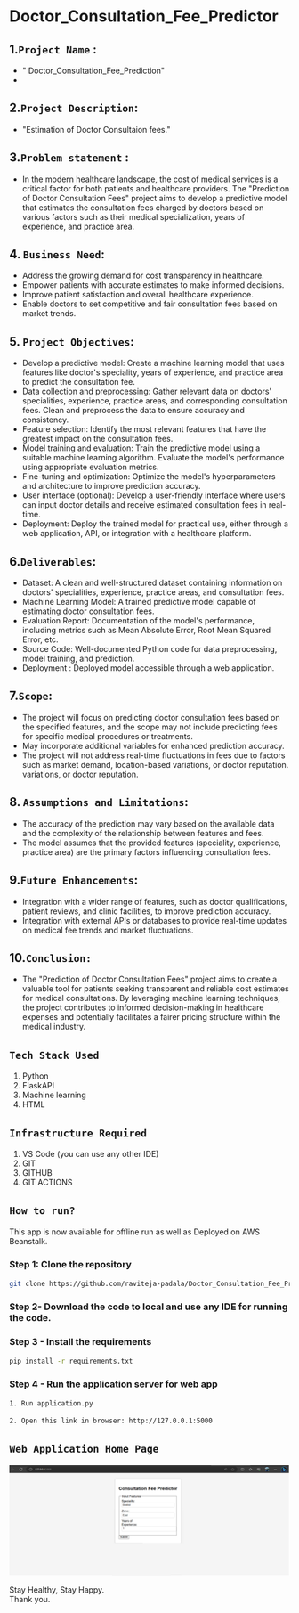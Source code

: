 # Doctor_Consultation_Fee_Predictor

## 1.`Project Name` : 
* " Doctor_Consultation_Fee_Prediction"
* 
## 2.`Project Description`: 
* "Estimation of Doctor Consultaion fees."


## 3.`Problem statement` : 

* In the modern healthcare landscape, the cost of medical services is a critical factor for both patients and healthcare providers. The "Prediction of Doctor Consultation Fees" project aims to develop a predictive model that estimates the consultation fees charged by doctors based on various factors such as their medical specialization, years of experience, and practice area.

## 4. `Business Need`:

* Address the growing demand for cost transparency in healthcare.
* Empower patients with accurate estimates to make informed decisions.
* Improve patient satisfaction and overall healthcare experience.
* Enable doctors to set competitive and fair consultation fees based on market trends.

## 5. `Project Objectives`:

* Develop a predictive model: Create a machine learning model that uses features like doctor's speciality, years of experience, and practice area to predict the consultation fee.
* Data collection and preprocessing: Gather relevant data on doctors' specialities, experience, practice areas, and corresponding consultation fees. Clean and preprocess the data to ensure accuracy and consistency.
* Feature selection: Identify the most relevant features that have the greatest impact on the consultation fees.
* Model training and evaluation: Train the predictive model using a suitable machine learning algorithm. Evaluate the model's performance using appropriate evaluation metrics.
* Fine-tuning and optimization: Optimize the model's hyperparameters and architecture to improve prediction accuracy.
* User interface (optional): Develop a user-friendly interface where users can input doctor details and receive estimated consultation fees in real-time.
* Deployment: Deploy the trained model for practical use, either through a web application, API, or integration with a healthcare platform.

## 6.`Deliverables`:

* Dataset: A clean and well-structured dataset containing information on doctors' specialities, experience, practice areas, and consultation fees.
* Machine Learning Model: A trained predictive model capable of estimating doctor consultation fees.
* Evaluation Report: Documentation of the model's performance, including metrics such as Mean Absolute Error, Root Mean Squared Error, etc.
* Source Code: Well-documented Python code for data preprocessing, model training, and prediction.
* Deployment : Deployed model accessible through a web application.


## 7.`Scope`:

* The project will focus on predicting doctor consultation fees based on the specified features, and the scope may not include predicting fees for specific medical procedures or treatments.
* May incorporate additional variables for enhanced prediction accuracy.
* The project will not address real-time fluctuations in fees due to factors such as market demand, location-based variations, or doctor reputation. variations, or doctor reputation.
  
## 8. `Assumptions and Limitations`:

* The accuracy of the prediction may vary based on the available data and the complexity of the relationship between features and fees.
* The model assumes that the provided features (speciality, experience, practice area) are the primary factors influencing consultation fees.

## 9.`Future Enhancements`:

* Integration with a wider range of features, such as doctor qualifications, patient reviews, and clinic facilities, to improve prediction accuracy.
* Integration with external APIs or databases to provide real-time updates on medical fee trends and market fluctuations.
  
## 10.`Conclusion:`

* The "Prediction of Doctor Consultation Fees" project aims to create a valuable tool for patients seeking transparent and reliable cost estimates for medical consultations. By leveraging machine learning techniques, the project contributes to informed decision-making in healthcare expenses and potentially facilitates a fairer pricing structure within the medical industry.



## `Tech Stack Used`
1. Python 
2. FlaskAPI 
3. Machine learning
4. HTML 

## `Infrastructure Required`
1. VS Code (you can use any other IDE)
2. GIT
3. GITHUB
4. GIT ACTIONS

## `How to run?`
This app is now available for offline run as well as Deployed on AWS Beanstalk.


### Step 1: Clone the repository
```bash
git clone https://github.com/raviteja-padala/Doctor_Consultation_Fee_Predictor.git
```

### Step 2- Download the code to local and use any IDE for running the code.

### Step 3 - Install the requirements
```bash
pip install -r requirements.txt
```


### Step 4 - Run the application server for web app
```bash
1. Run application.py
```

```bash
2. Open this link in browser: http://127.0.0.1:5000
```


## `Web Application Home Page`
![image](https://github.com/raviteja-padala/Datasets/blob/main/images/Doctor_consultation_fees.png)


Stay Healthy, Stay Happy. <br>
Thank you.


